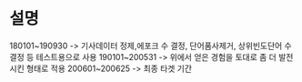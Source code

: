 # 설명
180101~190930 -> 기사데이터 정제,에포크 수 결정, 단어품사제거, 상위빈도단어 수 결정 등 테스트용으로 사용
190101~200531 -> 위에서 얻은 경험을 토대로 좀 더 발전시킨 형태로 적용
200601~200625 -> 최종 타겟 기간

